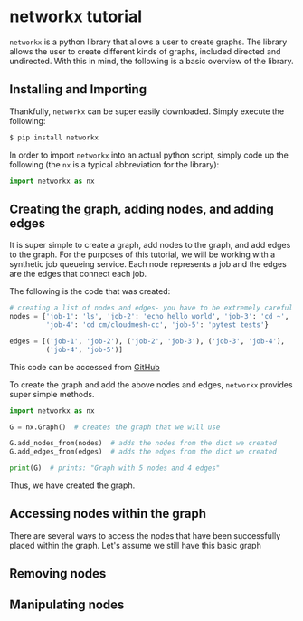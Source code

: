 # networkx tutorial

`networkx` is a python library that allows a user to create graphs. The library allows the user to create different kinds of graphs, included directed and undirected. With this in mind, the following is a basic overview of the library. 

## Installing and Importing

Thankfully, `networkx` can be super easily downloaded. Simply execute the following:

```bash
$ pip install networkx
```

In order to import `networkx` into an actual python script, simply code up the following (the `nx` is a typical abbreviation for the library): 

```python
import networkx as nx
```

## Creating the graph, adding nodes, and adding edges

It is super simple to create a graph, add nodes to the graph, and add edges to the graph. For the purposes of this tutorial, we will be working with a synthetic job queueing service. Each node represents a job and the edges are the edges that connect each job. 

The following is the code that was created:

```python
# creating a list of nodes and edges- you have to be extremely careful not to typo
nodes = {'job-1': 'ls', 'job-2': 'echo hello world', 'job-3': 'cd ~',
         'job-4': 'cd cm/cloudmesh-cc', 'job-5': 'pytest tests'}

edges = [('job-1', 'job-2'), ('job-2', 'job-3'), ('job-3', 'job-4'),
         ('job-4', 'job-5')]
```

This code can be accessed from [GitHub](https://github.com/cybertraining-dsc/reu2022/blob/main/project/graphs/graphs-networkx/test-networkx.py)

To create the graph and add the above nodes and edges, `networkx` provides super simple methods.

```python
import networkx as nx 

G = nx.Graph()  # creates the graph that we will use

G.add_nodes_from(nodes)  # adds the nodes from the dict we created
G.add_edges_from(edges)  # adds the edges from the dict we created

print(G)  # prints: "Graph with 5 nodes and 4 edges"
```

Thus, we have created the graph. 

## Accessing nodes within the graph

There are several ways to access the nodes that have been successfully placed within the graph. Let's assume we still have this basic graph 

## Removing nodes

## Manipulating nodes
